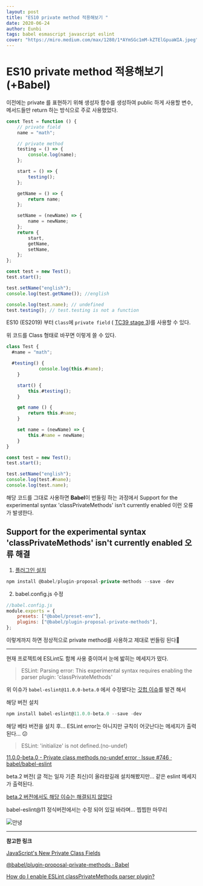 ```yaml
---
layout: post
title: "ES10 private method 적용해보기 "
date: 2020-06-24
author: Eunbi
tags: babel esmascript javascript eslint
cover: "https://miro.medium.com/max/1280/1*AYmSGc1mM-kZTElGpuaWIA.jpeg"
---
```


# ES10 private method 적용해보기 (+Babel)

이전에는 private 를 표현하기 위해 생성자 함수를 생성하여 public 하게 사용할 변수, 메서드들만 return 하는 방식으로 주로 사용했었다.

```javascript
const Test = function () {
    // private field
    name = "math";

    // private method
    testing = () => {
        console.log(name);
    };

    start = () => {
        testing();
    };

    getName = () => {
        return name;
    };

    setName = (newName) => {
        name = newName;
    };
    return {
        start,
        getName,
        setName,
    };
};

const test = new Test();
test.start();

test.setName("english");
console.log(test.getName()); //english

console.log(test.name); // undefined
test.testing(); // test.testing is not a function
```

ES10 (ES2019) 부터 `Class`에 `private field` ( [TC39 stage 3](https://ahnheejong.name/articles/ecmascript-tc39/))를 사용할 수 있다.

위 코드를 Class 형태로 바꾸면 이렇게 쓸 수 있다.

```javascript
class Test {
  #name = "math";

  #testing() {
			console.log(this.#name);
	}

	start() {
		this.#testing();
	}

	get name () {
		return this.#name;
	}

	set name = (newName) => {
		this.#name = newName;
	}
}

const test = new Test();
test.start();

test.setName("english");
console.log(test.#name);
console.log(test.name);
```

해당 코드를 그대로 사용하면 **Babel**이 번들링 하는 과정에서 Support for the experimental syntax 'classPrivateMethods' isn't currently enabled 이런 오류가 발생한다.

## **Support for the experimental syntax 'classPrivateMethods' isn't currently enabled** 오류 해결

1. [플러그인 설치](https://babeljs.io/docs/en/babel-plugin-proposal-private-methods)

```javascript
npm install @babel/plugin-proposal-private-methods --save -dev
```

2. babel.config.js 수정

```javascript
//babel.config.js
module.exports = {
    presets: ["@babel/preset-env"],
    plugins: ["@babel/plugin-proposal-private-methods"],
};
```

이렇게까지 하면 정상적으로 private method를 사용하고 제대로 번들링 된다🙂

---

현재 프로젝트에 ESLint도 함께 사용 중이여서 눈에 밟히는 메세지가 떴다.

> ESLint: Parsing error: This experimental syntax requires enabling the parser plugin: 'classPrivateMethods'

위 이슈가 `babel-eslint@11.0.0-beta.0` 에서 수정됐다는 [깃헙 이슈](https://github.com/babel/babel-eslint/pull/711#issuecomment-456203896)를 발견 해서

해당 버전 설치

```javascript
npm install babel-eslint@11.0.0-beta.0 --save -dev
```

해당 베타 버전을 설치 후... ESLint error는 아니지만 규칙이 어긋난다는 메세지가 출력된다... 😕

> ESLint: 'initialize' is not defined.(no-undef)

[11.0.0-beta.0 - Private class methods no-undef error · Issue #746 · babel/babel-eslint](https://github.com/babel/babel-eslint/issues/746)

beta.2 버전( 글 적는 일자 기준 최신)이 올라왔길래 설치해봤지만... 같은 eslint 메세지가 출력된다.

[beta.2 버전에서도 해당 이슈는 해결되지 않았다](https://github.com/babel/babel-eslint/issues/826)

babel-eslint@11 정식버전에서는 수정 되어 있길 바라며...
찝찝한 마무리

![안녕](https://lh3.googleusercontent.com/proxy/Nqrum3byFyaOnuphwcgiHdA8aTPfiI-vosTIMbgrb6r3SFThcWXtsOpLKyUK_9th57SY4H6pk9_dTZLnKMGW-Hu39plaCaNOEnjWm_ZAvh8ZLtw4d2tcxCQOAWdt620CbIzekkZd43hSOKsdC5vipx5_Xy0qsTqoqzrNFr-zuo_CQY3ijYvY)

---

**참고한 링크**

[JavaScript's New Private Class Fields](https://www.sitepoint.com/javascript-private-class-fields/)

[@babel/plugin-proposal-private-methods · Babel](https://babeljs.io/docs/en/babel-plugin-proposal-private-methods)

[How do I enable ESLint classPrivateMethods parser plugin?](https://stackoverflow.com/questions/53675785/how-do-i-enable-eslint-classprivatemethods-parser-plugin)
